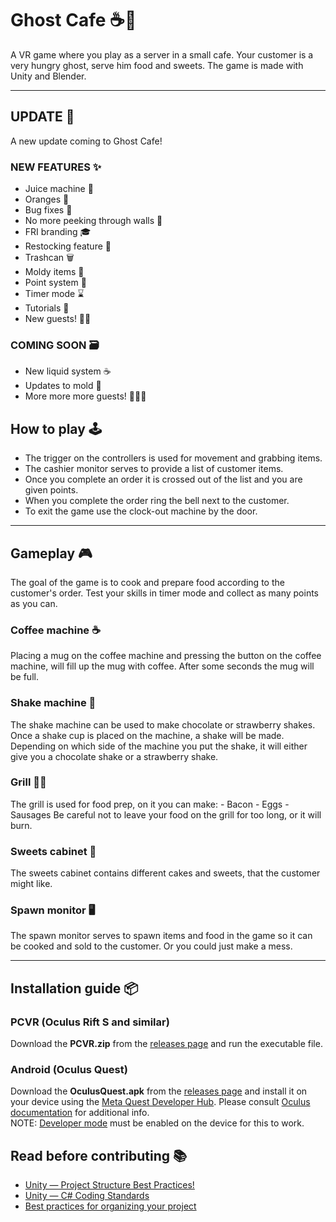 # Ghost Cafe ☕👻

A VR game where you play as a server in a small cafe. Your customer is a very hungry ghost, serve him food and sweets.
The game is made with Unity and Blender.

---
## UPDATE 👋

A new update coming to Ghost Cafe!

### NEW FEATURES ✨
- Juice machine 🧃
- Oranges 🍊
- Bug fixes 🐛
- No more peeking through walls 🙈
- FRI branding 🎓
- Restocking feature 💸
- Trashcan 🗑️
- Moldy items 🦠
- Point system 🌟
- Timer mode ⌛
- Tutorials 🦮
- New guests! 👻🏫

### COMING SOON 🗃️
- New liquid system ☕
- Updates to mold 🧫
- More more more guests! 👻👻👻



## How to play 🕹️

- The trigger on the controllers is used for movement and grabbing items.
- The cashier monitor serves to provide a list of customer items.
- Once you complete an order it is crossed out of the list and you are given points.
- When you complete the order ring the bell next to the customer.
- To exit the game use the clock-out machine by the door.

---

## Gameplay 🎮

The goal of the game is to cook and prepare food according to the customer's order.
Test your skills in timer mode and collect as many points as you can.

### Coffee machine ☕

Placing a mug on the coffee machine and pressing the button on the coffee machine, will fill up the mug with coffee.
After some seconds the mug will be full.

### Shake machine 🥤

The shake machine can be used to make chocolate or strawberry shakes. Once a shake cup is placed on the machine, a shake will be made. Depending on which side of the machine you put the shake, it will either give you a chocolate shake or a strawberry shake.

### Grill 🥓🍳

The grill is used for food prep, on it you can make: - Bacon - Eggs - Sausages
Be careful not to leave your food on the grill for too long, or it will burn.

### Sweets cabinet 🍰

The sweets cabinet contains different cakes and sweets, that the customer might like.

### Spawn monitor 🖥️

The spawn monitor serves to spawn items and food in the game so it can be cooked and sold to the customer. Or you could just make a mess.

---

## Installation guide 📦

### PCVR (Oculus Rift S and similar)

Download the **PCVR.zip** from the [releases page](https://github.com/betipp/Ghost-Cafe/releases/latest) and run the executable file.

### Android (Oculus Quest)

Download the **OculusQuest.apk** from the [releases page](https://github.com/betipp/Ghost-Cafe/releases/latest) and install it on your device using the [Meta Quest Developer Hub](https://developer.oculus.com/downloads/package/oculus-developer-hub-win/).
Please consult [Oculus documentation](https://developer.oculus.com/documentation/unity/ts-odh-deploy-build/) for additional info.  
NOTE: [Developer mode](https://developer.oculus.com/documentation/native/android/mobile-device-setup/) must be enabled on the device for this to work.

## Read before contributing 📚

- [Unity — Project Structure Best Practices!](https://sam-16930.medium.com/unity-project-structure-a694792cefed)
- [Unity — C# Coding Standards](https://sam-16930.medium.com/coding-standards-in-c-39aefee92db8)
- [Best practices for organizing your project](https://unity.com/how-to/organizing-your-project#folder-structure)
